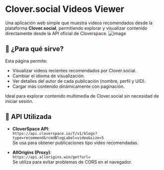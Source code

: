 # Clover.social Videos Viewer

Una aplicación web simple que muestra videos recomendados desde la plataforma **Clover.social**, permitiendo explorar y visualizar contenido directamente desde la API oficial de Cloverspace.
![image](https://github.com/user-attachments/assets/76a19785-ada8-4050-8313-9df92b98b08c)

## 🧩 ¿Para qué sirve?

Esta página permite:
- Visualizar videos recientes recomendados por Clover.social.
- Cambiar el idioma de visualización.
- Ver detalles del autor de cada publicación (nombre, perfil y UID).
- Cargar más contenido dinámicamente con paginación.
  
Ideal para explorar contenido multimedia de Clover.social sin necesidad de iniciar sesión.

## 🚀 API Utilizada

- **CloverSpace API**:  
  `https://api.cloverspace.io/f/v1/blogs?type=recommend&rcmdBlogLabel=video&size=5`  
  Se usa para obtener publicaciones tipo video recomendadas.

- **AllOrigins (Proxy)**:  
  `https://api.allorigins.win/get?url=`  
  Se utiliza para evitar problemas de CORS en el navegador.
